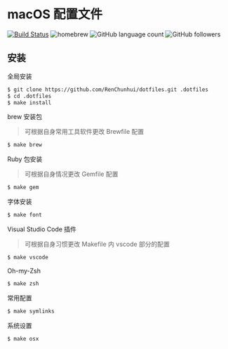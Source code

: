 # macOS 配置文件

[![Build Status](https://travis-ci.org/RenChunhui/dotfiles.svg?branch=master)](https://travis-ci.org/RenChunhui/dotfiles)
![homebrew](https://img.shields.io/homebrew/v/cake.svg)
![GitHub language count](https://img.shields.io/github/languages/count/RenChunhui/dotfiles.svg)
![GitHub followers](https://img.shields.io/github/followers/renchunhui.svg?style=social&label=Follow)

## 安装

全局安装

``` bash
$ git clone https://github.com/RenChunhui/dotfiles.git .dotfiles
$ cd .dotfiles
$ make install
```

brew 安装包

>  可根据自身常用工具软件更改 Brewfile 配置

``` bash
$ make brew
```

Ruby 包安装

> 可根据自身情况更改 Gemfile 配置

``` bash
$ make gem
```

字体安装

``` bash
$ make font
```

Visual Studio Code 插件

> 可根据自身习惯更改 Makefile 内 vscode 部分的配置

``` bash
$ make vscode
```

Oh-my-Zsh

``` bash
$ make zsh
```

常用配置

``` bash
$ make symlinks
```

系统设置

``` bash
$ make osx
```

